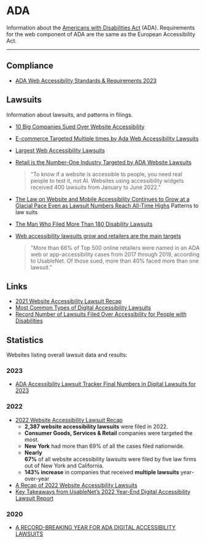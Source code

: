 # ADA

Information about the [Americans with Disabilities Act](https://www.ada.gov/) (ADA). Requirements for the web component of ADA are the same as the European Accessibility Act.

---

## Compliance

- [ADA Web Accessibility Standards & Requirements 2023](https://www.accessibility.works/blog/2023-wcag-ada-website-compliance-standards-requirements/)

## Lawsuits

Information about lawsuits, and patterns in filings.

- [10 Big Companies Sued Over Website Accessibility](https://www.levelaccess.com/blog/title-iii-lawsuits-10-big-companies-sued-over-website-accessibility)

- [E-commerce Targeted Multiple times by Ada Web Accessibility Lawsuits](https://blog.usablenet.com/retailers-targeted-multiple-times-by-ada-web-accessibility-lawsuits)

- [Largest Web Accessibility Lawsuits](https://www.whoisaccessible.com/guidelines/largest-web-accessibility-lawsuits/)

- [Retail is the Number-One Industry Targeted by ADA Website Lawsuits](https://www.retailtouchpoints.com/topics/digital-commerce/retail-is-the-number-one-industry-targeted-by-ada-website-lawsuits)
  > "To know if a website is accessible to people, you need real people to test it, not AI. Websites using accessibility widgets received 400 lawsuits from January to June 2022."
  
- [The Law on Website and Mobile Accessibility Continues to Grow at a Glacial Pace Even as Lawsuit Numbers Reach All-Time Highs](https://www.americanbar.org/groups/law_practice/publications/law_practice_magazine/2022/jf22/vu-launey-egan/)
  Patterns to law suits

- [The Man Who Filed More Than 180 Disability Lawsuits](https://www.nytimes.com/2021/07/21/magazine/americans-with-disabilities-act.html)
  
- [Web accessibility lawsuits grow and retailers are the main targets](https://www.digitalcommerce360.com/2021/03/30/web-accessibility-lawsuits-grow-and-retailers-are-the-main-targets/)
  > "More than 66% of Top 500 online retailers were named in an ADA web or app-accessibility cases from 2017 through 2019, according to UsableNet. Of those sued, more than 40% faced more than one lawsuit."

## Links

- [2021 Website Accessibility Lawsuit Recap](https://adasoutheast.org/2021-website-accessibility-lawsuit-recap/)
- [Most Common Types of Digital Accessibility Lawsuits](https://adasitecompliance.com/most-common-types-digital-accessibility-lawsuits/)
- [Record Number of Lawsuits Filed Over Accessibility for People with Disabilities](https://www.shrm.org/resourcesandtools/hr-topics/behavioral-competencies/global-and-cultural-effectiveness/pages/record-number-of-lawsuits-filed-over-accessibility-for-people-with-disabilities.aspx)

## Statistics

Websites listing overall lawsuit data and results:

### 2023

- [ADA Accessibility Lawsuit Tracker Final Numbers in Digital Lawsuits for 2023](https://info.usablenet.com/ada-website-compliance-lawsuit-tracker)

### 2022

- [2022 Website Accessibility Lawsuit Recap](https://www.accessibility.com/complete-report-2022-website-accessibility-lawsuits)
	-   **2,387 website accessibility lawsuits** were filed in 2022.
	-   **Consumer Goods, Services & Retail** companies were targeted the most.
	-   **New York** had more than 69% of all the cases filed nationwide.
	-   **Nearly 67%** of all website accessibility lawsuits were filed by five law firms out of 
	  New York and California.
	-   **143% increase** in companies that received **multiple lawsuits** year-over-year
- [A Recap of 2022 Website Accessibility Lawsuits](https://adasitecompliance.com/recap-2022-website-accessibility-lawsuits/)
- [Key Takeaways from UsableNet’s 2022 Year-End Digital Accessibility Lawsuit Report](https://www.3playmedia.com/blog/key-takeaways-usablenets-ada-web-app-report/)

### 2020

- [A RECORD-BREAKING YEAR FOR ADA DIGITAL ACCESSIBILITY LAWSUITS](https://blog.usablenet.com/a-record-breaking-year-for-ada-digital-accessibility-lawsuits)